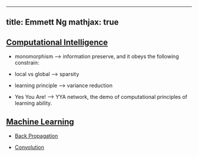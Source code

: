 <script type="text/javascript" src="https://cdn.mathjax.org/mathjax/latest/MathJax.js">
</script>

---
title: Emmett Ng
mathjax: true
---


## [Computational Intelligence](intelligence/intelligence.md)

 - monomorphism --> information preserve, and it obeys the following constrain:

 - local vs global --> sparsity

 - learning principle --> variance reduction

 - Yes You Are! -->  YYA network, the demo of computational principles of learning ability.

## [Machine Learning](ml/ml.md)

  - [Back Propagation](ml/bp.md.html)

  - [Convolution](ml/Convolution.md)
